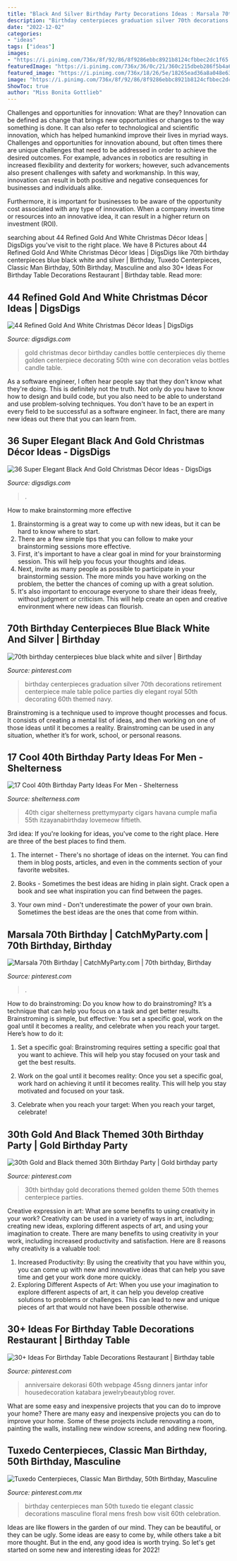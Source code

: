 ```yaml
---
title: "Black And Silver Birthday Party Decorations Ideas : Marsala 70th Birthday"
description: "Birthday centerpieces graduation silver 70th decorations retirement centerpiece male table police parties diy elegant royal 50th decorating 60th themed navy"
date: "2022-12-02"
categories:
- "ideas"
tags: ["ideas"]
images:
- "https://i.pinimg.com/736x/8f/92/86/8f9286ebbc8921b8124cfbbec2dc1f65.jpg"
featuredImage: "https://i.pinimg.com/736x/36/0c/21/360c215dbeb286f5b4a624448536f015.jpg"
featured_image: "https://i.pinimg.com/736x/18/26/5e/18265ead36a8a048e63e3a1b8486ce3c.jpg"
image: "https://i.pinimg.com/736x/8f/92/86/8f9286ebbc8921b8124cfbbec2dc1f65.jpg"
ShowToc: true
author: "Miss Bonita Gottlieb"
---
```



Challenges and opportunities for innovation: What are they?
Innovation can be defined as change that brings new opportunities or changes to the way something is done. It can also refer to technological and scientific innovation, which has helped humankind improve their lives in myriad ways. 
Challenges and opportunities for innovation abound, but often times there are unique challenges that need to be addressed in order to achieve the desired outcomes. For example, advances in robotics are resulting in increased flexibility and dexterity for workers; however, such advancements also present challenges with safety and workmanship. In this way, innovation can result in both positive and negative consequences for businesses and individuals alike. 

Furthermore, it is important for businesses to be aware of the opportunity cost associated with any type of innovation. When a company invests time or resources into an innovative idea, it can result in a higher return on investment (ROI).

	

		
searching about 44 Refined Gold And White Christmas Décor Ideas | DigsDigs you've visit to the right place. We have 8 Pictures about 44 Refined Gold And White Christmas Décor Ideas | DigsDigs like 70th birthday centerpieces blue black white and silver | Birthday, Tuxedo Centerpieces, Classic Man Birthday, 50th Birthday, Masculine and also 30+ Ideas For Birthday Table Decorations Restaurant | Birthday table. Read more:
		
    
## 44 Refined Gold And White Christmas Décor Ideas | DigsDigs

<img loading=lazy src="http://www.digsdigs.com/photos/refined-gold-and-white-christmas-decor-ideas-28.jpg" onerror="this.onerror=null;this.src='https://tse1.mm.bing.net/th?id=OIP.TGjA7hAch1LiAmPF77A5FwHaLI&amp;pid=15.1';" alt="44 Refined Gold And White Christmas Décor Ideas | DigsDigs">

_Source: digsdigs.com_

>gold christmas decor birthday candles bottle centerpieces diy theme golden centerpiece decorating 50th wine con decoration velas bottles candle table. 

	

As a software engineer, I often hear people say that they don't know what they're doing. This is definitely not the truth. Not only do you have to know how to design and build code, but you also need to be able to understand and use problem-solving techniques. You don't have to be an expert in every field to be successful as a software engineer. In fact, there are many new ideas out there that you can learn from.

    
## 36 Super Elegant Black And Gold Christmas Décor Ideas - DigsDigs

<img loading=lazy src="https://www.digsdigs.com/photos/elegant-black-and-gold-christmas-decor-ideas-37-554x738.jpg" onerror="this.onerror=null;this.src='https://tse3.mm.bing.net/th?id=OIP.QLtUxbSqYn_cRW4GCM1o8AHaJ3&amp;pid=15.1';" alt="36 Super Elegant Black And Gold Christmas Décor Ideas - DigsDigs">

_Source: digsdigs.com_

>. 

	

How to make brainstorming more effective
1. Brainstorming is a great way to come up with new ideas, but it can be hard to know where to start.
2. There are a few simple tips that you can follow to make your brainstorming sessions more effective.
3. First, it's important to have a clear goal in mind for your brainstorming session. This will help you focus your thoughts and ideas.
4. Next, invite as many people as possible to participate in your brainstorming session. The more minds you have working on the problem, the better the chances of coming up with a great solution.
5. It's also important to encourage everyone to share their ideas freely, without judgment or criticism. This will help create an open and creative environment where new ideas can flourish.

    
## 70th Birthday Centerpieces Blue Black White And Silver | Birthday

<img loading=lazy src="https://i.pinimg.com/736x/d3/54/02/d3540257d90010b0b0df3c0a546154f6--th-birthday-diy-birthday-centerpieces.jpg" onerror="this.onerror=null;this.src='https://tse4.mm.bing.net/th?id=OIP.7qPXWhv1HZ2-Mnq9-X7SxAHaJ3&amp;pid=15.1';" alt="70th birthday centerpieces blue black white and silver | Birthday">

_Source: pinterest.com_

>birthday centerpieces graduation silver 70th decorations retirement centerpiece male table police parties diy elegant royal 50th decorating 60th themed navy. 

	

Brainstroming is a technique used to improve thought processes and focus. It consists of creating a mental list of ideas, and then working on one of those ideas until it becomes a reality. Brainstroming can be used in any situation, whether it’s for work, school, or personal reasons.

    
## 17 Cool 40th Birthday Party Ideas For Men - Shelterness

<img loading=lazy src="https://i.shelterness.com/2017/02/05-cigar-bar-is-a-must-for-a-40th-birthday-party.jpg" onerror="this.onerror=null;this.src='https://tse2.mm.bing.net/th?id=OIP.1cUbFKa-i0aXTaqHqVx7MQHaLL&amp;pid=15.1';" alt="17 Cool 40th Birthday Party Ideas For Men - Shelterness">

_Source: shelterness.com_

>40th cigar shelterness prettymyparty cigars havana cumple mafia 55th itzayanabirthday lovemeow fiftieth. 

	

3rd idea:
If you're looking for ideas, you've come to the right place. Here are three of the best places to find them.
1. The internet - There's no shortage of ideas on the internet. You can find them in blog posts, articles, and even in the comments section of your favorite websites.

2. Books - Sometimes the best ideas are hiding in plain sight. Crack open a book and see what inspiration you can find between the pages.

3. Your own mind - Don't underestimate the power of your own brain. Sometimes the best ideas are the ones that come from within.

    
## Marsala 70th Birthday | CatchMyParty.com | 70th Birthday, Birthday

<img loading=lazy src="https://i.pinimg.com/736x/eb/a7/06/eba70623713d190862cd53eaa36cbbb8.jpg" onerror="this.onerror=null;this.src='https://tse1.mm.bing.net/th?id=OIP.S_y2sx-HYTdtqDqc4Tzc8gHaE8&amp;pid=15.1';" alt="Marsala 70th Birthday | CatchMyParty.com | 70th birthday, Birthday">

_Source: pinterest.com_

>. 

	

How to do brainstroming:
Do you know how to do brainstroming? It’s a technique that can help you focus on a task and get better results. Brainstroming is simple, but effective: You set a specific goal, work on the goal until it becomes a reality, and celebrate when you reach your target. Here’s how to do it: 
1. Set a specific goal: Brainstroming requires setting a specific goal that you want to achieve. This will help you stay focused on your task and get the best results. 

2. Work on the goal until it becomes reality: Once you set a specific goal, work hard on achieving it until it becomes reality. This will help you stay motivated and focused on your task. 

3. Celebrate when you reach your target: When you reach your target, celebrate!

    
## 30th Gold And Black Themed 30th Birthday Party | Gold Birthday Party

<img loading=lazy src="https://i.pinimg.com/736x/36/0c/21/360c215dbeb286f5b4a624448536f015.jpg" onerror="this.onerror=null;this.src='https://tse4.mm.bing.net/th?id=OIP.BH4GHHBwEYZddIVGM1sEmwHaJ4&amp;pid=15.1';" alt="30th Gold and Black themed 30th Birthday Party | Gold birthday party">

_Source: pinterest.com_

>30th birthday gold decorations themed golden theme 50th themes centerpiece parties. 

	

Creative expression in art: What are some benefits to using creativity in your work?
Creativity can be used in a variety of ways in art, including; creating new ideas, exploring different aspects of art, and using your imagination to create. There are many benefits to using creativity in your work, including increased productivity and satisfaction. Here are 8 reasons why creativity is a valuable tool: 
1. Increased Productivity: By using the creativity that you have within you, you can come up with new and innovative ideas that can help you save time and get your work done more quickly.
2. Exploring Different Aspects of Art: When you use your imagination to explore different aspects of art, it can help you develop creative solutions to problems or challenges. This can lead to new and unique pieces of art that would not have been possible otherwise. 

    
## 30+ Ideas For Birthday Table Decorations Restaurant | Birthday Table

<img loading=lazy src="https://i.pinimg.com/736x/8f/92/86/8f9286ebbc8921b8124cfbbec2dc1f65.jpg" onerror="this.onerror=null;this.src='https://tse2.mm.bing.net/th?id=OIP.Xqyif8o_ZO_kulkwlznk9AAAAA&amp;pid=15.1';" alt="30+ Ideas For Birthday Table Decorations Restaurant | Birthday table">

_Source: pinterest.com_

>anniversaire dekorasi 60th webpage 45sng dinners jantar infor housedecoration katabara jewelrybeautyblog rover. 

	

What are some easy and inexpensive projects that you can do to improve your home?
There are many easy and inexpensive projects you can do to improve your home. Some of these projects include renovating a room, painting the walls, installing new window screens, and adding new flooring.

    
## Tuxedo Centerpieces, Classic Man Birthday, 50th Birthday, Masculine

<img loading=lazy src="https://i.pinimg.com/736x/18/26/5e/18265ead36a8a048e63e3a1b8486ce3c.jpg" onerror="this.onerror=null;this.src='https://tse3.mm.bing.net/th?id=OIP.SH3t_7bHAo9uM9M4EB_E0gAAAA&amp;pid=15.1';" alt="Tuxedo Centerpieces, Classic Man Birthday, 50th Birthday, Masculine">

_Source: pinterest.com.mx_

>birthday centerpieces man 50th tuxedo tie elegant classic decorations masculine floral mens fresh bow visit 60th celebration. 

	

Ideas are like flowers in the garden of our mind. They can be beautiful, or they can be ugly. Some ideas are easy to come by, while others take a bit more thought. But in the end, any good idea is worth trying. So let's get started on some new and interesting ideas for 2022!

